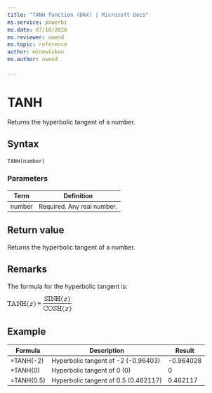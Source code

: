```yaml
---
title: "TANH function (DAX) | Microsoft Docs"
ms.service: powerbi 
ms.date: 07/10/2020
ms.reviewer: owend
ms.topic: reference
author: minewiskan
ms.author: owend

---
```

# TANH

Returns the hyperbolic tangent of a number.  
  
## Syntax  
  
```dax
TANH(number)  
```
  
### Parameters  
  
|Term|Definition|  
|--------|--------------|  
|number|Required. Any real number.|  
  
## Return value

Returns the hyperbolic tangent of a number.  
  
## Remarks

The formula for the hyperbolic tangent is:  
  
![Formula](media/dax-tanh-formula.png)  
  
## Example  
  
|Formula|Description|Result|  
|-----------|---------------|----------|  
|=TANH(-2)|Hyperbolic tangent of -2 (-0.96403)|-0.964028|  
|=TANH(0)|Hyperbolic tangent of 0 (0)|0|  
|=TANH(0.5)|Hyperbolic tangent of 0.5 (0.462117)|0.462117|  
